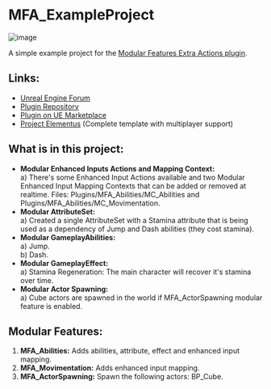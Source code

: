 # MFA_ExampleProject

![image](https://user-images.githubusercontent.com/77353979/177180834-62a1b78d-ea23-4301-bb8d-ec4953c3d230.png)

A simple example project for the [Modular Features Extra Actions plugin](https://github.com/lucoiso/UEModularFeatures_ExtraActions).

## Links:
* [Unreal Engine Forum](https://forums.unrealengine.com/t/free-modularfeatures-extraactions-plugin-modular-gas-enhanced-input-and-more/495400)
* [Plugin Repository](https://github.com/lucoiso/UEModularFeatures_ExtraActions)
* [Plugin on UE Marketplace](https://unrealengine.com/marketplace/en-US/product/modular-game-features-extra-actions)
* [Project Elementus](https://github.com/lucoiso/UEProject_Elementus) (Complete template with multiplayer support)

## What is in this project:

* **Modular Enhanced Inputs Actions and Mapping Context:**  
a) There's some Enhanced Input Actions available and two Modular Enhanced Input Mapping Contexts that can be added or removed at realtime. Files: Plugins/MFA_Abilities/MC_Abilities and Plugins/MFA_Abilities/MC_Movimentation.
* **Modular AttributeSet:**  
a) Created a single AttributeSet with a Stamina attribute that is being used as a dependency of Jump and Dash abilities (they cost stamina).
* **Modular GameplayAbilities:**  
a) Jump.  
b) Dash.
* **Modular GameplayEffect:**  
a) Stamina Regeneration: The main character will recover it's stamina over time.
* **Modular Actor Spawning:**  
a) Cube actors are spawned in the world if MFA_ActorSpawning modular feature is enabled.

## Modular Features:

1. **MFA_Abilities:** Adds abilities, attribute, effect and enhanced input mapping.
2. **MFA_Movimentation:** Adds enhanced input mapping.
3. **MFA_ActorSpawning:** Spawn the following actors: BP_Cube.
